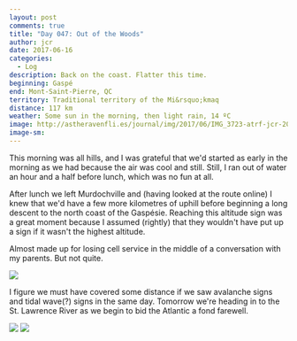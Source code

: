 ```yaml
---
layout: post
comments: true
title: "Day 047: Out of the Woods"
author: jcr
date: 2017-06-16
categories:
  - Log
description: Back on the coast. Flatter this time.
beginning: Gaspé
end: Mont-Saint-Pierre, QC
territory: Traditional territory of the Mi&rsquo;kmaq 
distance: 117 km
weather: Some sun in the morning, then light rain, 14 ºC
image: http://astheravenfli.es/journal/img/2017/06/IMG_3723-atrf-jcr-2000-web.jpg
image-sm:
---
```


This morning was all hills, and I was grateful that we'd started as early in the morning as we had because the air was cool and still. Still, I ran out of water an hour and a half before lunch, which was no fun at all.

After lunch we left Murdochville and (having looked at the route online) I knew that we'd have a few more kilometres of uphill before beginning a long descent to the north coast of the Gaspésie. Reaching this altitude sign was a great moment because I assumed (rightly) that they wouldn't have put up a sign if it wasn't the highest altitude.

Almost made up for losing cell service in the middle of a conversation with my parents. But not quite.

<img src="http://astheravenfli.es/journal/img/2017/06/IMG_3747-atrf-jcr-2000-web.jpg">

I figure we must have covered some distance if we saw avalanche signs and tidal wave(?) signs in the same day. Tomorrow we're heading in to the St. Lawrence River as we begin to bid the Atlantic a fond farewell.

<img src="http://astheravenfli.es/journal/img/2017/06/IMG_3726-atrf-jcr-2000-web.jpg">

<img src="http://astheravenfli.es/journal/img/2017/06/IMG_3769-atrf-jcr-2000-web.jpg">